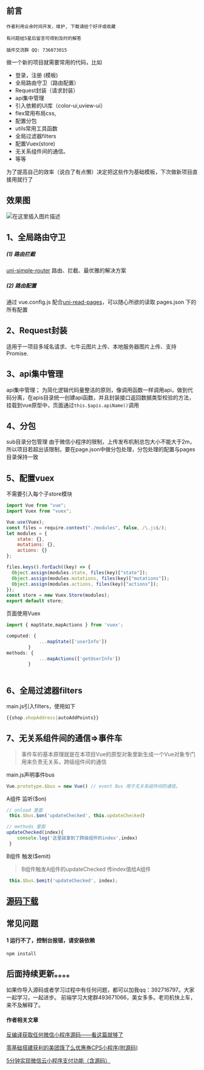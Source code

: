 


## 前言

```作者利用业余时间开发，维护, 下载请给个好评或收藏```

```有问题给5星后留言可得到及时的解答```

```插件交流群 QQ: 736073015 ```

做一个新的项目就需要常用的代码，比如

 - 登录，注册 (模板)
- 全局路由守卫（路由配置）
- Request封装（请求封装）
- api集中管理
- 引入依赖的UI库（color-ui,uview-ui）
- flex常用布局css,
- 配置分包
- utils常用工具函数
- 全局过滤器filters
- 配置Vuex(store)
- 无关系组件间的通信。
- 等等

为了提高自己的效率（说白了有点懒）决定把这些作为基础模板，下次做新项目直接用就行了

## 效果图
![在这里插入图片描述](https://img-blog.csdnimg.cn/20210125164611125.png?x-oss-process=image/watermark,type_ZmFuZ3poZW5naGVpdGk,shadow_10,text_aHR0cHM6Ly9ibG9nLmNzZG4ubmV0L3FxXzMyMzQwODc3,size_16,color_FFFFFF,t_70#pic_center)
## 1、全局路由守卫

#####  (1) 路由拦截
[uni-simple-router](https://hhyang.cn/) 路由、拦截、最优雅的解决方案

#####  (2) 路由配置
通过 vue.config.js 配合[uni-read-pages](https://github.com/SilurianYang/uni-read-pages)，可以随心所欲的读取 pages.json 下的所有配置


## 2、Request封装
 适用于一项目多域名请求、七牛云图片上传、本地服务器图片上传、支持 Promise.

## 3、api集中管理
api集中管理； 为简化逻辑代码量整洁的原则，像调用函数一样调用api，做到代码分离，在apis目录统一创建api函数，并且封装接口返回数据类型校验的方法，挂载到vue原型中，页面通过`this.$apis.apiName()`调用

## 4、分包
sub目录分包管理 由于微信小程序的限制，上传发布机制总包大小不能大于2m，所以项目若超出该限制，要在page.json中做分包处理，分包处理的配置与pages目录保持一致

## 5、配置vuex
不需要引入每个子store模块

```javascript
import Vue from "vue";
import Vuex from "vuex";

Vue.use(Vuex);
const files = require.context("./modules", false, /\.js$/);
let modules = {
	state: {},
	mutations: {},
	actions: {}
};

files.keys().forEach((key) => {
  Object.assign(modules.state, files(key)["state"]);
  Object.assign(modules.mutations, files(key)["mutations"]);
  Object.assign(modules.actions, files(key)["actions"]);
});
const store = new Vuex.Store(modules);
export default store;
```
页面使用Vuex

```javascript
import { mapState,mapActions } from 'vuex';

computed: {
			...mapState(['userInfo'])
		}
methods: {
			...mapActions(['getUserInfo'])
		}
		
```

## 6、全局过滤器filters
main.js引入filters，使用如下
```javascript
{{shop.shopAddress|autoAddPoints}}
```

## 7、无关系组件间的通信=>事件车
> 事件车的基本原理就是在本项目Vue的原型对象里新生成一个Vue对象专门用来负责无关系，跨级组件间的通信

main.js声明事件bus
```javascript
Vue.prototype.$bus = new Vue() // event Bus 用于无关系组件间的通信。
```
A组件 监听($on) 

```javascript
// onload 里面
 this.$bus.$on('updateChecked', this.updateChecked)

// methods 里面
updateChecked(index){
 	console.log('这里就拿到了跨级组件的index',index)
 }
```
B组件 触发($emit)
> B组件触发A组件的updateChecked 传index值给A组件 
```javascript
 this.$bus.$emit('updateChecked', index);
```

## [源码下载](https://github.com/mgbq/uni-template)

## 常见问题
#### 1 运行不了，控制台报错，请安装依赖

``` npm install ```


## 后面持续更新。。。。

如果你导入源码或者学习过程中有任何问题，都可以加我qq：392716797。大家一起学习，一起进步。 
前端学习大佬群493671066，美女多多。老司机快上车，来不及解释了。

#### 作者相关文章

[反编译获取任何微信小程序源码——看这篇就够了](https://blog.csdn.net/qq_32340877/article/details/110993362) 

[零基础搭建获利的美团饿了么优惠券CPS小程序(附源码)](https://blog.csdn.net/qq_32340877/article/details/113478901)

[5分钟实现微信云小程序支付功能（含源码）](https://blog.csdn.net/qq_32340877/article/details/111595124)


